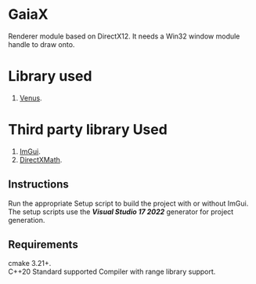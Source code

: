 # GaiaX
Renderer module based on DirectX12. It needs a Win32 window module handle to draw onto.

# Library used
1. [Venus](https://github.com/razerx100/Venus).

# Third party library Used
1. [ImGui](https://github.com/ocornut/imgui).
2. [DirectXMath](https://github.com/microsoft/DirectXMath).

## Instructions
Run the appropriate Setup script to build the project with or without ImGui. The setup scripts use the ***Visual Studio 17 2022*** generator for project generation.

## Requirements
cmake 3.21+.\
C++20 Standard supported Compiler with range library support.